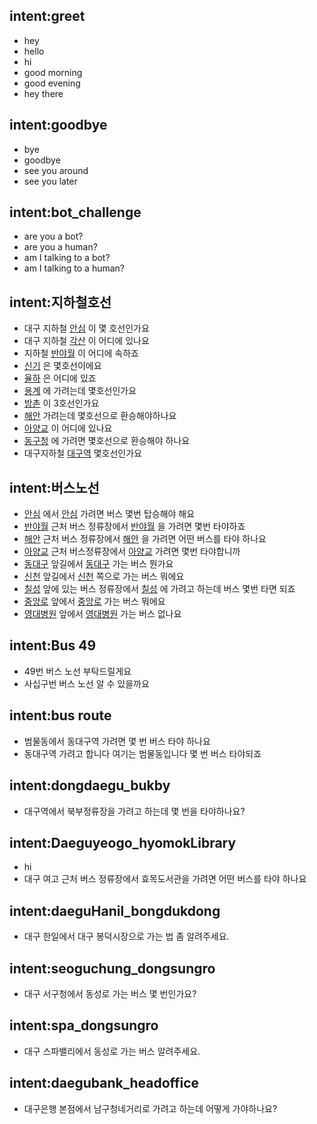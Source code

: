 ## intent:greet
- hey
- hello
- hi
- good morning
- good evening
- hey there

## intent:goodbye
- bye
- goodbye
- see you around
- see you later

## intent:bot_challenge
- are you a bot?
- are you a human?
- am I talking to a bot?
- am I talking to a human?

## intent:지하철호선
- 대구 지하철 [안심](STATION) 이 몇 호선인가요
- 대구 지하철 [각산](STATION) 이 어디에 있나요
- 지하철 [반야월](STATION) 이 어디에 속하죠
- [신기](STATION) 은 몇호선이에요
- [율하](STATION) 은 어디에 있죠
- [용계](STATION) 에 가려는데 몇호선인가요
- [방촌](STATION) 이 3호선인가요
- [해안](STATION) 가려는데 몇호선으로 환승해야하나요
- [아양교](STATION) 이 어디에 있나요
- [동구청](STATION) 에 가려면 몇호선으로 환승해야 하나요
- 대구지하철 [대구역](STATION) 몇호선인가요

## intent:버스노선
- [안심](FROM) 에서 [안심](TO) 가려면 버스 몇번 탑승해야 해요
- [반야월](FROM) 근처 버스 정류장에서 [반야월](TO) 을 가려면 몇번 타야하죠
- [해안](FROM) 근처 버스 정류장에서 [해안](TO) 을 가려면 어떤 버스를 타야 하나요
- [아양교](FROM) 근처 버스정류장에서 [아양교](TO) 가려면 몇번 타야합니까
- [동대구](FROM) 앞길에서  [동대구](TO) 가는 버스 뭔가요
- [신천](FROM) 앞길에서 [신천](TO) 쪽으로 가는 버스 뭐에요
- [칠성](FROM) 앞에 있는 버스 정류장에서 [칠성](TO) 에 가려고 하는데 버스 몇번 타면 되죠
- [중앙로](FROM) 앞에서 [중앙로](TO) 가는 버스 뭐에요
- [영대병원](FROM) 앞에서 [영대병원](TO) 가는 버스 없나요

## intent:Bus 49
- 49번 버스 노선 부탁드릴게요
- 사십구번 버스 노선 알 수 있을까요

## intent:bus route
- 범물동에서 동대구역 가려면 몇 번 버스 타야 하나요
- 동대구역 가려고 합니다 여기는 범물동입니다 몇 번 버스 타야되죠

## intent:dongdaegu_bukby
- 대구역에서 북부정류장을 가려고 하는데 몇 번을 타야하나요?

## intent:Daeguyeogo_hyomokLibrary
- hi
- 대구 여고 근처 버스 정류장에서 효목도서관을 가려면 어떤 버스를 타야 하나요

## intent:daeguHanil_bongdukdong
- 대구 한일에서 대구 봉덕시장으로 가는 법 좀 알려주세요.

## intent:seoguchung_dongsungro
- 대구 서구청에서 동성로 가는 버스 몇 번인가요?

## intent:spa_dongsungro
- 대구 스파밸리에서 동성로 가는 버스 알려주세요.

## intent:daegubank_headoffice
- 대구은행 본점에서 남구청네거리로 가려고 하는데 어떻게 가야하나요?
